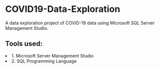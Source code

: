 # COVID19-Data-Exploration
A data exploration project of COVID-19 data using Microsoft SQL Server Management Studio.

## Tools used:
<li>1. Microsoft Server Management Studio</li>
<li>2. SQL Programming Language</li>
